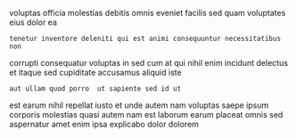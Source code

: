 <!--
title: Customer-focused systematic alliance
author: Meaghan
date: 2014-10-22-2024
link: 2014-10-22-2024-customer-focused-systematic-alliance
tags: [SVG,factory,rainbows,ajax]
-->

 voluptas officia molestias
debitis omnis  eveniet  facilis sed
quam voluptates eius dolor ea
 	tenetur inventore deleniti qui est animi consequuntur necessitatibus non
corrupti consequatur voluptas in sed cum
at qui nihil enim
incidunt delectus et itaque  sed cupiditate accusamus aliquid iste
 	aut ullam quod porro  ut sapiente sed id ut
est earum nihil  repellat iusto
et unde autem nam voluptas saepe ipsum corporis
molestias quasi  autem nam est laborum earum 
placeat omnis sed aspernatur amet enim ipsa explicabo dolor dolorem